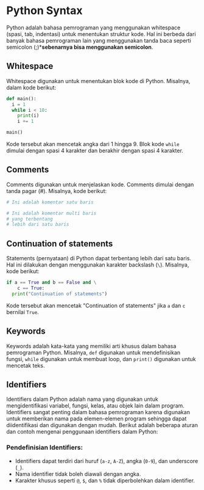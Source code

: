 # Python Syntax
Python adalah bahasa pemrograman yang menggunakan whitespace (spasi, tab,
indentasi) untuk menentukan struktur kode. Hal ini berbeda dari banyak bahasa
pemrograman lain yang menggunakan tanda baca seperti semicolon (;)***sebenarnya
bisa menggunakan semicolon**.

## Whitespace

Whitespace digunakan untuk menentukan blok kode di Python. Misalnya, dalam kode
berikut:
```python
def main():
  i = 1
  while i < 10:
    print(i)
    i += 1

main()
```
Kode tersebut akan mencetak angka dari 1 hingga 9. Blok kode `while` dimulai
dengan spasi 4 karakter dan berakhir dengan spasi 4 karakter.

## Comments

Comments digunakan untuk menjelaskan kode. Comments dimulai dengan tanda pagar
(#). Misalnya, kode berikut:
```python
# Ini adalah komentar satu baris

# Ini adalah komentar multi baris
# yang terbentang
# lebih dari satu baris
```

## Continuation of statements

Statements (pernyataan) di Python dapat terbentang lebih dari satu baris. Hal
ini dilakukan dengan menggunakan karakter backslash (`\`). Misalnya, kode berikut:
```python
if a == True and b == False and \
    c == True:
  print("Continuation of statements")
```
Kode tersebut akan mencetak "Continuation of statements" jika `a` dan `c` bernilai
`True`.

## Keywords

Keywords adalah kata-kata yang memiliki arti khusus dalam bahasa pemrograman
Python. Misalnya, `def` digunakan untuk mendefinisikan fungsi, `while` digunakan
untuk membuat loop, dan `print()` digunakan untuk mencetak teks.

## Identifiers

Identifiers dalam Python adalah nama yang digunakan untuk mengidentifikasi variabel, fungsi, kelas, atau objek lain dalam program. Identifiers sangat penting dalam bahasa pemrograman karena digunakan untuk memberikan nama pada elemen-elemen program sehingga dapat diidentifikasi dan digunakan dengan mudah. Berikut adalah beberapa aturan dan contoh mengenai penggunaan identifiers dalam Python:

### Pendefinisian Identifiers:
- Identifiers dapat terdiri dari huruf (`a-z`, `A-Z`), angka (`0-9`), dan underscore (`_`).
- Nama identifier tidak boleh diawali dengan angka.
- Karakter khusus seperti `@`, `$`, dan `%` tidak diperbolehkan dalam identifier.
